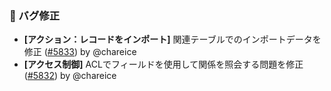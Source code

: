 ### 🐛 バグ修正

* **[アクション：レコードをインポート]** 関連テーブルでのインポートデータを修正 ([#5833](https://github.com/nocobase/nocobase/pull/5833)) by @chareice
* **[アクセス制御]** ACLでフィールドを使用して関係を照会する問題を修正 ([#5832](https://github.com/nocobase/nocobase/pull/5832)) by @chareice

